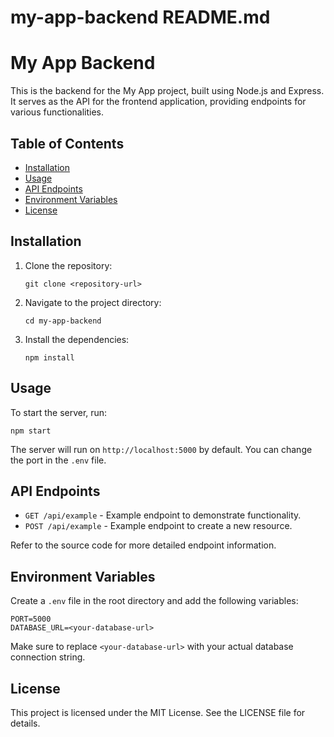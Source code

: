 # my-app-backend README.md

# My App Backend

This is the backend for the My App project, built using Node.js and Express. It serves as the API for the frontend application, providing endpoints for various functionalities.

## Table of Contents

- [Installation](#installation)
- [Usage](#usage)
- [API Endpoints](#api-endpoints)
- [Environment Variables](#environment-variables)
- [License](#license)

## Installation

1. Clone the repository:
   ```
   git clone <repository-url>
   ```

2. Navigate to the project directory:
   ```
   cd my-app-backend
   ```

3. Install the dependencies:
   ```
   npm install
   ```

## Usage

To start the server, run:
```
npm start
```

The server will run on `http://localhost:5000` by default. You can change the port in the `.env` file.

## API Endpoints

- `GET /api/example` - Example endpoint to demonstrate functionality.
- `POST /api/example` - Example endpoint to create a new resource.

Refer to the source code for more detailed endpoint information.

## Environment Variables

Create a `.env` file in the root directory and add the following variables:

```
PORT=5000
DATABASE_URL=<your-database-url>
```

Make sure to replace `<your-database-url>` with your actual database connection string.

## License

This project is licensed under the MIT License. See the LICENSE file for details.
